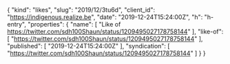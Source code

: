 {
  "kind": "likes",
  "slug": "2019/12/3tu6d",
  "client_id": "https://indigenous.realize.be",
  "date": "2019-12-24T15:24:00Z",
  "h": "h-entry",
  "properties": {
    "name": [
      "Like of https://twitter.com/sdh100Shaun/status/1209495027178758144"
    ],
    "like-of": [
      "https://twitter.com/sdh100Shaun/status/1209495027178758144"
    ],
    "published": [
      "2019-12-24T15:24:00Z"
    ],
    "syndication": [
      "https://twitter.com/sdh100Shaun/status/1209495027178758144"
    ]
  }
}
